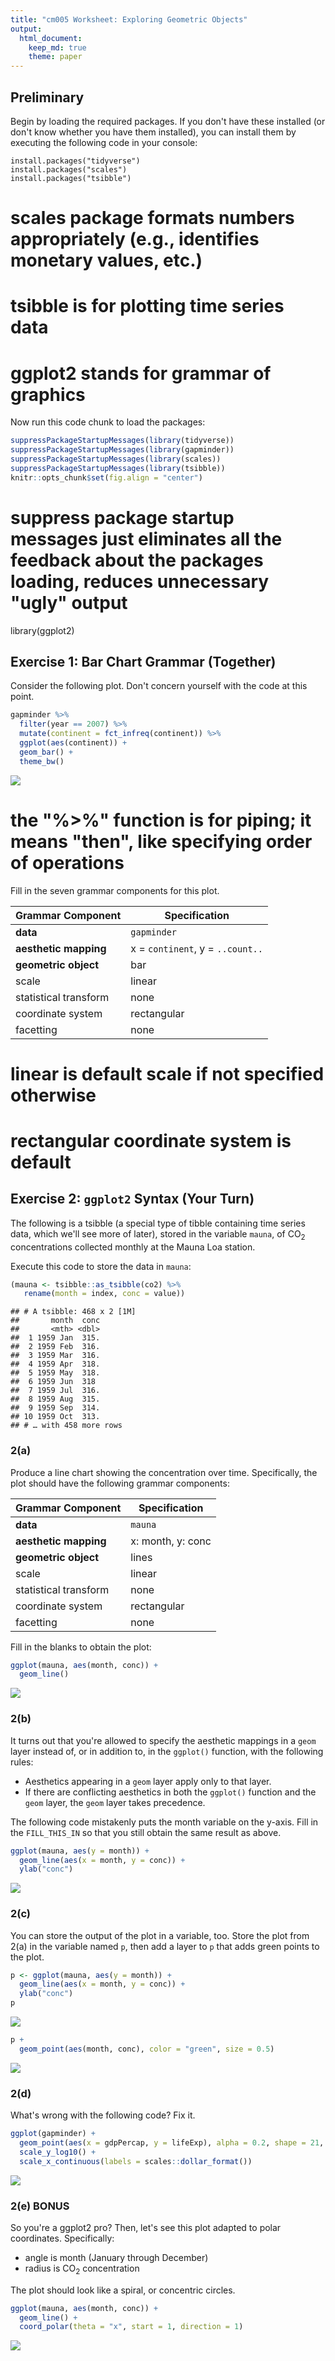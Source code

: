 ```yaml
---
title: "cm005 Worksheet: Exploring Geometric Objects"
output: 
  html_document:
    keep_md: true
    theme: paper
---
```


## Preliminary

Begin by loading the required packages. If you don't have these installed (or don't know whether you have them installed), you can install them by executing the following code in your console:

```
install.packages("tidyverse")
install.packages("scales")
install.packages("tsibble")
```
# scales package formats numbers appropriately (e.g., identifies monetary values, etc.)
# tsibble is for plotting time series data
# ggplot2 stands for grammar of graphics

Now run this code chunk to load the packages:


```r
suppressPackageStartupMessages(library(tidyverse))
suppressPackageStartupMessages(library(gapminder))
suppressPackageStartupMessages(library(scales))
suppressPackageStartupMessages(library(tsibble))
knitr::opts_chunk$set(fig.align = "center")
```

# suppress package startup messages just eliminates all the feedback about the packages loading, reduces unnecessary "ugly" output

library(ggplot2)

<!---The following chunk allows errors when knitting--->



## Exercise 1: Bar Chart Grammar (Together)

Consider the following plot. Don't concern yourself with the code at this point.


```r
gapminder %>% 
  filter(year == 2007) %>% 
  mutate(continent = fct_infreq(continent)) %>% 
  ggplot(aes(continent)) +
  geom_bar() +
  theme_bw()
```

<img src="s03a_ggplot_p1-exercise_files/figure-html/unnamed-chunk-1-1.png" style="display: block; margin: auto;" />

# the "%>%" function is for piping; it means "then", like specifying order of operations

Fill in the seven grammar components for this plot.

| Grammar Component     | Specification |
|-----------------------|---------------|
| __data__              | `gapminder` |
| __aesthetic mapping__ | x = `continent`, y = `..count..` |
| __geometric object__  | bar |
| scale                 | linear |
| statistical transform | none |
| coordinate system     | rectangular |
| facetting             | none |

# linear is default scale if not specified otherwise
# rectangular coordinate system is default

## Exercise 2: `ggplot2` Syntax (Your Turn)

The following is a tsibble (a special type of tibble containing time series data, which we'll see more of later), stored in the variable `mauna`, of CO$_2$ concentrations collected monthly at the Mauna Loa station.

Execute this code to store the data in `mauna`:


```r
(mauna <- tsibble::as_tsibble(co2) %>% 
   rename(month = index, conc = value))
```

```
## # A tsibble: 468 x 2 [1M]
##       month  conc
##       <mth> <dbl>
##  1 1959 Jan  315.
##  2 1959 Feb  316.
##  3 1959 Mar  316.
##  4 1959 Apr  318.
##  5 1959 May  318.
##  6 1959 Jun  318 
##  7 1959 Jul  316.
##  8 1959 Aug  315.
##  9 1959 Sep  314.
## 10 1959 Oct  313.
## # … with 458 more rows
```

### 2(a)

Produce a line chart showing the concentration over time. Specifically, the plot should have the following grammar components:

| Grammar Component     | Specification |
|-----------------------|---------------|
| __data__              | `mauna` |
| __aesthetic mapping__ | x: month, y: conc |
| __geometric object__  | lines |
| scale                 | linear |
| statistical transform | none |
| coordinate system     | rectangular |
| facetting             | none |

Fill in the blanks to obtain the plot:


```r
ggplot(mauna, aes(month, conc)) +
  geom_line()
```

<img src="s03a_ggplot_p1-exercise_files/figure-html/unnamed-chunk-3-1.png" style="display: block; margin: auto;" />

### 2(b)

It turns out that you're allowed to specify the aesthetic mappings in a `geom` layer instead of, or in addition to, in the `ggplot()` function, with the following rules:

- Aesthetics appearing in a `geom` layer apply only to that layer.
- If there are conflicting aesthetics in both the `ggplot()` function and the `geom` layer, the `geom` layer takes precedence.

The following code mistakenly puts the month variable on the y-axis. Fill in the `FILL_THIS_IN` so that you still obtain the same result as above.


```r
ggplot(mauna, aes(y = month)) +
  geom_line(aes(x = month, y = conc)) +
  ylab("conc")
```

<img src="s03a_ggplot_p1-exercise_files/figure-html/unnamed-chunk-4-1.png" style="display: block; margin: auto;" />

### 2(c)

You can store the output of the plot in a variable, too. Store the plot from 2(a) in the variable named `p`, then add a layer to `p` that adds green points to the plot.


```r
p <- ggplot(mauna, aes(y = month)) +
  geom_line(aes(x = month, y = conc)) +
  ylab("conc")
p
```

<img src="s03a_ggplot_p1-exercise_files/figure-html/unnamed-chunk-5-1.png" style="display: block; margin: auto;" />

```r
p +
  geom_point(aes(month, conc), color = "green", size = 0.5)
```

<img src="s03a_ggplot_p1-exercise_files/figure-html/unnamed-chunk-5-2.png" style="display: block; margin: auto;" />


### 2(d)

What's wrong with the following code? Fix it.


```r
ggplot(gapminder) +
  geom_point(aes(x = gdpPercap, y = lifeExp), alpha = 0.2, shape = 21, color = "blue", fill = "#CC99FF") +
  scale_y_log10() +
  scale_x_continuous(labels = scales::dollar_format())
```

<img src="s03a_ggplot_p1-exercise_files/figure-html/unnamed-chunk-6-1.png" style="display: block; margin: auto;" />


### 2(e) BONUS

So you're a ggplot2 pro? Then, let's see this plot adapted to polar coordinates. Specifically:

- angle is month (January through December)
- radius is CO$_2$ concentration

The plot should look like a spiral, or concentric circles. 


```r
ggplot(mauna, aes(month, conc)) +
  geom_line() +
  coord_polar(theta = "x", start = 1, direction = 1)
```

<img src="s03a_ggplot_p1-exercise_files/figure-html/unnamed-chunk-7-1.png" style="display: block; margin: auto;" />





